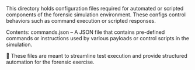 This directory holds configuration files required for automated or scripted components of the forensic simulation environment. These configs control behaviors such as command execution or scripted responses.

Contents:
commands.json – A JSON file that contains pre-defined commands or instructions used by various payloads or control scripts in the simulation.

🧩 These files are meant to streamline test execution and provide structured automation for the forensic exercise.
